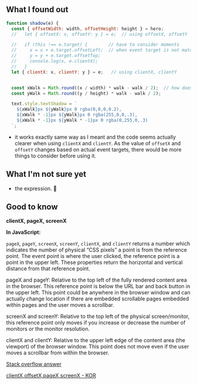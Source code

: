 ## What I found out

```javascript
function shadow(e) {
  const { offsetWidth: width, offsetHeight: height } = hero;
  //   let { offsetX: x, offsetY: y } = e;  // using offsetX, offsetY

  //   if (this !== e.target) {        // have to consider moments
  //     x = x + e.target.offsetLeft;  // when event target is not matching to "this"
  //     y = y + e.target.offsetTop;
  //     console.log(x, e.clientX);
  //   }
  let { clientX: x, clientY: y } = e;   // using clientX, clientY


  const xWalk = Math.round((x / width) * walk - walk / 2);  // how does it work exactly?
  const yWalk = Math.round((y / height) * walk - walk / 2);

  text.style.textShadow = `
    ${xWalk}px ${yWalk}px 0 rgba(0,0,0,0.2),
    ${xWalk * -1}px ${yWalk}px 0 rgba(255,0,0,.3),
    ${xWalk * -1}px ${yWalk * -1}px 0 rgba(0,255,0,.3)
  `;
```

- it works exactly same way as I meant and the code seems actually clearer when using `clientX` and `clientY`. As the value of `offsetX` and `offsetY` changes based on actual event targets, there would be more things to consider before using it.


## What I'm not sure yet

- the expression. 🤔


## Good to know

**clientX, pageX, screenX**

**In JavaScript:**

`pageX`, `pageY`, `screenX`, `screenY`, `clientX`, and `clientY` returns a number which indicates the number of physical “CSS pixels” a point is from the reference point. The event point is where the user clicked, the reference point is a point in the upper left. These properties return the horizontal and vertical distance from that reference point.

pageX and pageY:
Relative to the top left of the fully rendered content area in the browser. This reference point is below the URL bar and back button in the upper left. This point could be anywhere in the browser window and can actually change location if there are embedded scrollable pages embedded within pages and the user moves a scrollbar.

screenX and screenY:
Relative to the top left of the physical screen/monitor, this reference point only moves if you increase or decrease the number of monitors or the monitor resolution.

clientX and clientY:
Relative to the upper left edge of the content area (the viewport) of the browser window. This point does not move even if the user moves a scrollbar from within the browser.

[Stack overflow answer](https://stackoverflow.com/questions/6073505/what-is-the-difference-between-screenx-y-clientx-y-and-pagex-y)


[clientX,offsetX,pageX,screenX - KOR](http://megaton111.cafe24.com/2016/11/29/clientx-offsetx-pagex-screenx%EC%9D%98-%EC%B0%A8%EC%9D%B4%EC%A0%90/?ckattempt=1)

